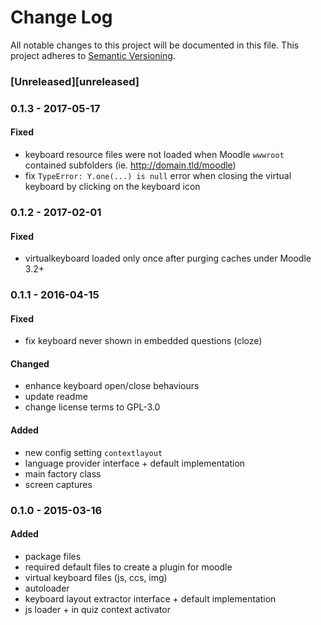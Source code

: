 # Change Log
All notable changes to this project will be documented in this file.
This project adheres to [Semantic Versioning](http://semver.org/).

### [Unreleased][unreleased]

### 0.1.3 - 2017-05-17
#### Fixed
- keyboard resource files were not loaded when Moodle `wwwroot` contained subfolders (ie. http://domain.tld/moodle)
- fix `TypeError: Y.one(...) is null` error when closing the virtual keyboard by clicking on the keyboard icon

### 0.1.2 - 2017-02-01
#### Fixed
- virtualkeyboard loaded only once after purging caches under Moodle 3.2+

### 0.1.1 - 2016-04-15
#### Fixed
- fix keyboard never shown in embedded questions (cloze)

#### Changed
- enhance keyboard open/close behaviours
- update readme
- change license terms to GPL-3.0

#### Added
- new config setting `contextlayout`
- language provider interface + default implementation
- main factory class
- screen captures

### 0.1.0 - 2015-03-16
#### Added
- package files
- required default files to create a plugin for moodle
- virtual keyboard files (js, ccs, img)
- autoloader
- keyboard layout extractor interface + default implementation
- js loader + in quiz context activator